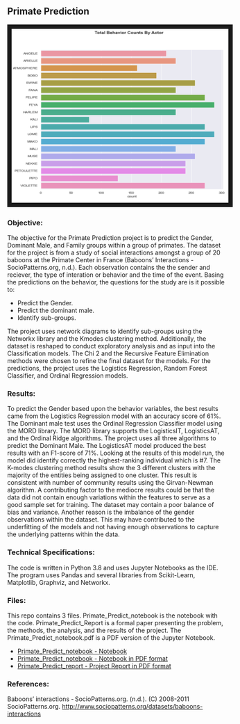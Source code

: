 ## Primate Prediction

<img src="./primate.png" 
 width="500" height="400" border="10" />

### Objective:

The objective for the Primate Prediction project is to predict the Gender, Dominant Male, and Family groups within a group of primates.  The dataset for the project is from a study of social interactions amongst a group of 20 baboons at the Primate Center in France (Baboons’ Interactions - SocioPatterns.org, n.d.).  Each observation contains the the sender and reciever, the type of interation or behavior and the time of the event.  Basing the predictions on the behavior, the questions for the study are is it possible to:

* Predict the Gender.
* Predict the dominant male.
* Identify sub-groups.

The project uses network diagrams to identify sub-groups using the Networkx library and the Kmodes clustering method.  Additionally, the dataset is reshaped to conduct exploratory analysis and as input into the Classification models. The Chi 2 and the Recursive Feature Elimination methods were chosen to refine the final dataset for the models. For the predictions, the project uses the Logistics Regression, Random Forest Classifier, and Ordinal Regression models.

### Results:

To predict the Gender based upon the behavior variables, the best results came from the Logistics Regression model with an accuracy score of 61%. The Dominant male test uses the Ordinal Regression Classifier model using the MORD library.  The MORD library supports the LogisticsIT, LogisticsAT, and the Ordinal Ridge algorithms. The project uses all three algorithms to predict the Dominant Male. The LogisticsAT model produced the best results with an F1-score of 71%. Looking at the results of this model run, the model did identify correctly the highest-ranking individual which is #7. The K-modes clustering method results show the 3 different clusters with the majority of the entities being assigned to one cluster.  This result is consistent with number of community results using the Girvan-Newman algorithm. A contributing factor to the mediocre results could be that the data did not contain enough variations within the features to serve as a good sample set for training. The dataset may contain a poor balance of bias and variance. Another reason is the imbalance of the gender observations within the dataset. This may have contributed to the underfitting of the models and not having enough observations to capture the underlying patterns within the data.     

### Technical Specifications:

The code is written in Python 3.8 and uses Jupyter Notebooks as the IDE.  The program uses Pandas and several libraries from Scikit-Learn, Matplotlib, Graphviz, and Networkx.  

### Files:

This repo contains 3 files. Primate_Predict_notebook is the notebook with the code. Primate_Predict_Report is a formal paper presenting the problem, the methods, the analysis, and the results of the project. The Primate_Predict_notebook.pdf is a PDF version of the Jupyter Notebook.

* [Primate_Predict_notebook - Notebook](./Primate_Predict_notebook.ipynb)
* [Primate_Predict_notebook - Notebook in PDF format](Primate_Predict_notebook.pdf)
* [Primate_Predict_report - Project Report in PDF format](./Primate_Predict_report.pdf)


### References:

Baboons’ interactions - SocioPatterns.org. (n.d.). (C) 2008-2011 SocioPatterns.org. http://www.sociopatterns.org/datasets/baboons-interactions
